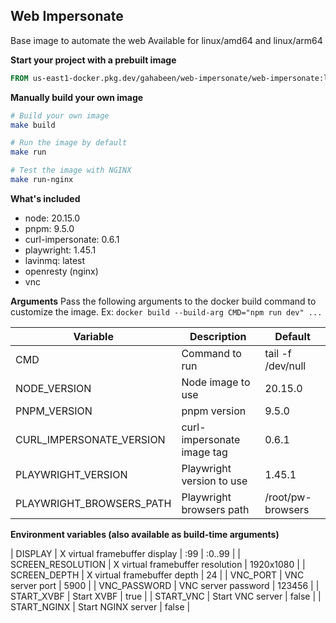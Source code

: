 Web Impersonate
---
Base image to automate the web
Available for linux/amd64 and linux/arm64

**Start your project with a prebuilt image**

```dockerfile
FROM us-east1-docker.pkg.dev/gahabeen/web-impersonate/web-impersonate:latest AS base
```

**Manually build your own image**
```bash
# Build your own image
make build

# Run the image by default
make run

# Test the image with NGINX
make run-nginx
```

**What's included**
- node: 20.15.0
- pnpm: 9.5.0
- curl-impersonate: 0.6.1
- playwright: 1.45.1
- lavinmq: latest
- openresty (nginx)
- vnc

**Arguments**
Pass the following arguments to the docker build command to customize the image.
Ex: `docker build --build-arg CMD="npm run dev" ...`

| Variable | Description | Default |
| --- | --- | --- |
| CMD | Command to run | tail -f /dev/null |
| NODE_VERSION | Node image to use | 20.15.0 |
| PNPM_VERSION | pnpm version | 9.5.0 |
| CURL_IMPERSONATE_VERSION | curl-impersonate image tag | 0.6.1 |
| PLAYWRIGHT_VERSION | Playwright version to use | 1.45.1 |
| PLAYWRIGHT_BROWSERS_PATH | Playwright browsers path | /root/pw-browsers |

**Environment variables (also available as build-time arguments)**

| DISPLAY | X virtual framebuffer display | :99 | :0..99 |
| SCREEN_RESOLUTION | X virtual framebuffer resolution | 1920x1080 |
| SCREEN_DEPTH | X virtual framebuffer depth | 24 |
| VNC_PORT | VNC server port | 5900 |
| VNC_PASSWORD | VNC server password | 123456 |
| START_XVBF | Start XVBF | true |
| START_VNC | Start VNC server | false |
| START_NGINX | Start NGINX server | false |